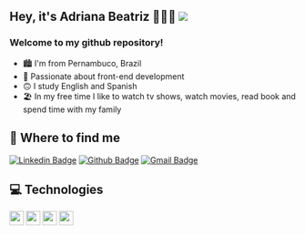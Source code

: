 
## Hey, it's Adriana Beatriz 👩🏻‍💻 <img src="https://img.shields.io/github/stars/driica?label=stars&style=social">

<div align="center">

<h3 align=left> Welcome to my github repository! </h3>
 <ul align="left">
  <li> 🏙 I'm from Pernambuco, Brazil </li>
  <li> 💜 Passionate about front-end development </li>
  <li> 🙃 I study English and Spanish </li>
  <li> 🏖 In my free time I like to watch tv shows, watch movies, read book and spend time with my family  </li>
 </ul>

</div>

## 🤩 Where to find me
 
[![Linkedin Badge](https://img.shields.io/badge/-adrianabeatriz3-blue?style=flat-square&logo=Linkedin&logoColor=white&link=https://www.linkedin.com/in/adrianabeatriz3/)](https://www.linkedin.com/in/adrianabeatriz3/)
[![Github Badge](https://img.shields.io/badge/-driica-000?style=flat-square&logo=Github&logoColor=white&link=https://github.com/driica)](https://github.com/driica)
[![Gmail Badge](https://img.shields.io/badge/-gmail-0078D4?style=flat-square&logo=microsoft-outlook&logoColor=white&link=mailto:adrianabeatriiz900gmail.com)](mailto:adrianabeatriiz900gmail.com)

## 💻 Technologies

<p>
<img src="https://img.shields.io/badge/HTML5-E34F26?style=for-the-badge&logo=html5&logoColor=white" height="25">

<img src="https://img.shields.io/badge/CSS3-1572B6?style=for-the-badge&logo=css3&logoColor=white" height="25">

<img src="https://img.shields.io/badge/java-CC6699?style=for-the-badge&logo=java&logoColor=white" height="25">

<img src="https://img.shields.io/badge/spring%20-%2320232a.svg?&style=for-the-badge&logo=spring&logoColor=%2361DAFB" height="25"/>

</p>
